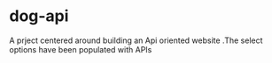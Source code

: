 # dog-api
A prject centered around building an Api oriented website .The select options have been populated with APIs 
